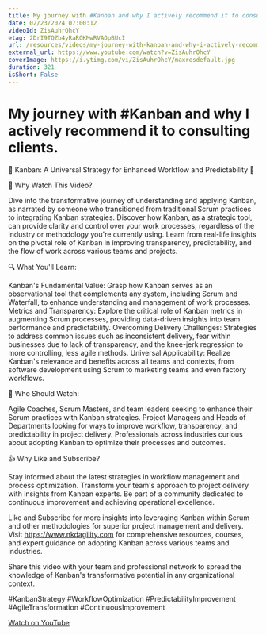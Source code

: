 ```yaml
---
title: My journey with #Kanban and why I actively recommend it to consulting clients.
date: 02/23/2024 07:00:12
videoId: ZisAuhrOhcY
etag: 2DrI9TQZb4yRaRQKMwRVAOpBUcI
url: /resources/videos/my-journey-with-kanban-and-why-i-actively-recommend-it-to-consulting-clients
external_url: https://www.youtube.com/watch?v=ZisAuhrOhcY
coverImage: https://i.ytimg.com/vi/ZisAuhrOhcY/maxresdefault.jpg
duration: 321
isShort: False
---
```


# My journey with #Kanban and why I actively recommend it to consulting clients.

🚀 Kanban: A Universal Strategy for Enhanced Workflow and Predictability 🚀

🎯 Why Watch This Video?

Dive into the transformative journey of understanding and applying Kanban, as narrated by someone who transitioned from traditional Scrum practices to integrating Kanban strategies.
Discover how Kanban, as a strategic tool, can provide clarity and control over your work processes, regardless of the industry or methodology you're currently using.
Learn from real-life insights on the pivotal role of Kanban in improving transparency, predictability, and the flow of work across various teams and projects.

🔍 What You'll Learn:

Kanban's Fundamental Value: Grasp how Kanban serves as an observational tool that complements any system, including Scrum and Waterfall, to enhance understanding and management of work processes.
Metrics and Transparency: Explore the critical role of Kanban metrics in augmenting Scrum processes, providing data-driven insights into team performance and predictability.
Overcoming Delivery Challenges: Strategies to address common issues such as inconsistent delivery, fear within businesses due to lack of transparency, and the knee-jerk regression to more controlling, less agile methods.
Universal Applicability: Realize Kanban's relevance and benefits across all teams and contexts, from software development using Scrum to marketing teams and even factory workflows.

👥 Who Should Watch:

Agile Coaches, Scrum Masters, and team leaders seeking to enhance their Scrum practices with Kanban strategies.
Project Managers and Heads of Departments looking for ways to improve workflow, transparency, and predictability in project delivery.
Professionals across industries curious about adopting Kanban to optimize their processes and outcomes.

👍 Why Like and Subscribe?

Stay informed about the latest strategies in workflow management and process optimization.
Transform your team's approach to project delivery with insights from Kanban experts.
Be part of a community dedicated to continuous improvement and achieving operational excellence.

Like and Subscribe for more insights into leveraging Kanban within Scrum and other methodologies for superior project management and delivery.
Visit https://www.nkdagility.com for comprehensive resources, courses, and expert guidance on adopting Kanban across various teams and industries.

Share this video with your team and professional network to spread the knowledge of Kanban's transformative potential in any organizational context.

#KanbanStrategy #WorkflowOptimization #PredictabilityImprovement #AgileTransformation #ContinuousImprovement

[Watch on YouTube](https://www.youtube.com/watch?v=ZisAuhrOhcY)
